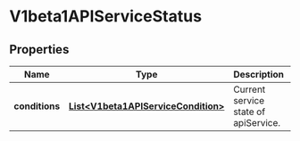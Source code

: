 

# V1beta1APIServiceStatus

## Properties

Name | Type | Description | Notes
------------ | ------------- | ------------- | -------------
**conditions** | [**List&lt;V1beta1APIServiceCondition&gt;**](V1beta1APIServiceCondition.md) | Current service state of apiService. |  [optional]



